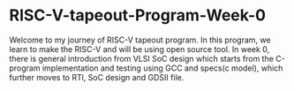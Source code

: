 # RISC-V-tapeout-Program-Week-0
Welcome to my journey of RISC-V tapeout program. In this program, we learn to make the RISC-V and will be using open source tool. In week 0, there is general introduction from VLSI SoC design which starts from the C-program implementation and testing using GCC and specs(c model), which further moves to RTl, SoC design and GDSII file.
